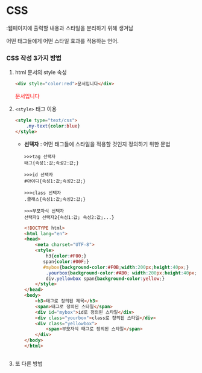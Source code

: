 # CSS

:웹페이지에 출력할 내용과 스타일을 분리하기 위해 생겨남

어떤 태그들에게 어떤 스타일 효과를 적용하는 언어.



### **CSS 작성 3가지 방법**

1. html 문서의 style 속성

   ```html
   <div style="color:red">문서입니다</div>
   ```

   <div style="color:red">문서입니다</div>

2. `<style>` 태그 이용

   ```html
   <style type="text/css">
       .my-text{color:blue}
   </style>
   ```

   <!--my text라는 클래스로 묶인 내용의 글자 색상을 파랑색으로 설정-->

   * **선택자** : 어떤 태그들에 스타일을 적용할 것인지 정의하기 위한 문법

     ```
     >>>tag 선택자
     태그{속성1:값;속성2:값;}
     
     >>>id 선택자
     #아이디{속성1:값;속성2:값;}
     
     >>>class 선택자
     .클래스{속성1:값;속성2:값;}
     
     >>>부모자식 선택자
     선택자1 선택자2{속성1:값; 속성2:값;...}
     ```

     ```html
     <!DOCTYPE html>
     <html lang="en">
     <head>
         <meta charset="UTF-8">
         <style>
             h3{color:#F00;}
         	span{color:#00F;}
         	#mybox{background-color:#F0B;width:200px;height:40px;}
             .yourbox{background-color:#AB0; width:200px;height:40px;}
             div.yellowbox span{background-color:yellow;}
         </style>
     </head>
     <body>
         <h3>태그로 정의된 제목</h3>
         <span>태그로 정의된 스타일</span>
         <div id="mybox">id로 정의된 스타일</div>
         <div class="yourbox">class로 정의된 스타일</div>
         <div class="yellowbox">
             <span>부모자식 태그로 정의된 스타일</span>
         </div>
     </body>
     </html>
     ```

     ```
     
     ```

     

3. 또 다른 방법

   